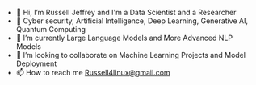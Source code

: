 - 👋 Hi, I’m Russell Jeffrey and I'm a Data Scientist and a Researcher
- 👀 Cyber security, Artificial Intelligence, Deep Learning, Generative AI, Quantum Computing
- 🌱 I’m currently Large Language Models and More Advanced NLP Models
- 💞️ I’m looking to collaborate on Machine Learning Projects and Model Deployment 
- 📫 How to reach me Russell4linux@gmail.com

<!---
Russell-Jeffrey/Russell-Jeffrey is a ✨ special ✨ repository because its `README.md` (this file) appears on your GitHub profile.
You can click the Preview link to take a look at your changes.
--->
